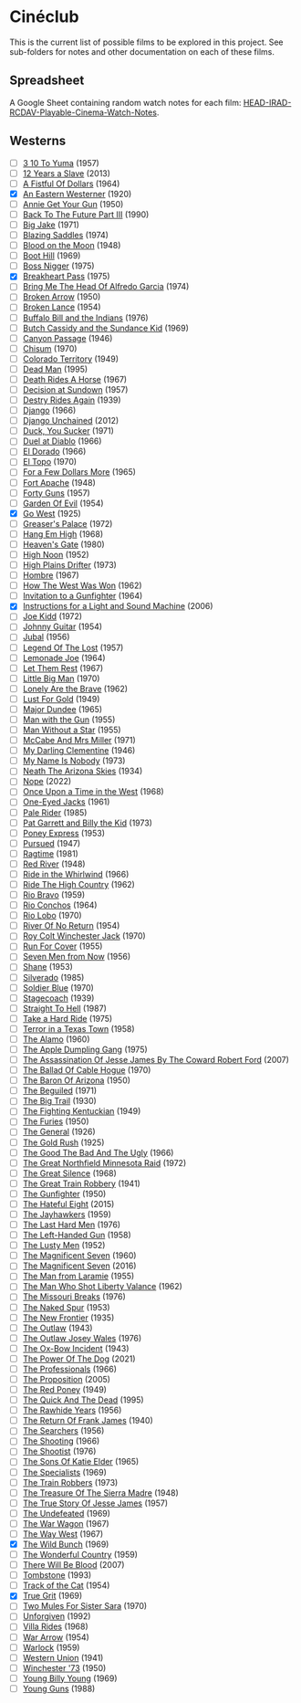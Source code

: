 # Cinéclub
This is the current list of possible films to be explored in this project. See sub-folders for notes and other documentation on each of these films.

## Spreadsheet
A Google Sheet containing random watch notes for each film: [HEAD-IRAD-RCDAV-Playable-Cinema-Watch-Notes](https://docs.google.com/spreadsheets/d/1MuC1bYNAfFrPAPa93R7w_8goGTN33EPHiK0ESyprPzQ/edit?usp=sharing).

## Westerns
- [ ] [3 10 To Yuma](https://www.themoviedb.org/movie/5176) (1957)
- [ ] [12 Years a Slave](https://www.themoviedb.org/movie/76203) (2013)
- [ ] [A Fistful Of Dollars](https://www.themoviedb.org/movie/391) (1964)
- [x] [An Eastern Westerner](https://www.themoviedb.org/movie/40575-an-eastern-westerner) (1920)
- [ ] [Annie Get Your Gun](https://www.themoviedb.org/movie/569535) (1950)
- [ ] [Back To The Future Part III](https://www.themoviedb.org/movie/196) (1990)
- [ ] [Big Jake](https://www.themoviedb.org/movie/21717) (1971)
- [ ] [Blazing Saddles](https://www.themoviedb.org/movie/11072) (1974)
- [ ] [Blood on the Moon](https://www.themoviedb.org/movie/29966) (1948)
- [ ] [Boot Hill](https://www.themoviedb.org/movie/12529) (1969)
- [ ] [Boss Nigger](https://www.themoviedb.org/movie/26905) (1975)
- [x] [Breakheart Pass](https://www.themoviedb.org/movie/8043) (1975)
- [ ] [Bring Me The Head Of Alfredo Garcia](https://www.themoviedb.org/movie/11942) (1974)
- [ ] [Broken Arrow](https://www.themoviedb.org/movie/9208) (1950)
- [ ] [Broken Lance](https://www.themoviedb.org/movie/42328) (1954)
- [ ] [Buffalo Bill and the Indians](https://www.themoviedb.org/movie/42233) (1976)
- [ ] [Butch Cassidy and the Sundance Kid](https://www.themoviedb.org/movie/642) (1969)
- [ ] [Canyon Passage](https://www.themoviedb.org/movie/37309) (1946)
- [ ] [Chisum](https://www.themoviedb.org/movie/38765) (1970)
- [ ] [Colorado Territory](https://www.themoviedb.org/movie/28484) (1949)
- [ ] [Dead Man](https://www.themoviedb.org/movie/922) (1995)
- [ ] [Death Rides A Horse](https://www.themoviedb.org/movie/49397) (1967)
- [ ] [Decision at Sundown](https://www.themoviedb.org/movie/39557) (1957)
- [ ] [Destry Rides Again](https://www.themoviedb.org/movie/43828) (1939)
- [ ] [Django](https://www.themoviedb.org/movie/10772) (1966)
- [ ] [Django Unchained](https://www.themoviedb.org/movie/68718) (2012)
- [ ] [Duck, You Sucker](https://www.themoviedb.org/movie/336) (1971)
- [ ] [Duel at Diablo](https://www.themoviedb.org/movie/1403) (1966)
- [ ] [El Dorado](https://www.themoviedb.org/movie/6644) (1966)
- [ ] [El Topo](https://www.themoviedb.org/movie/13041) (1970)
- [ ] [For a Few Dollars More](https://www.themoviedb.org/movie/938) (1965)
- [ ] [Fort Apache](https://www.themoviedb.org/movie/37347) (1948)
- [ ] [Forty Guns](https://www.themoviedb.org/movie/14837) (1957)
- [ ] [Garden Of Evil](https://www.themoviedb.org/movie/36191) (1954)
- [x] [Go West](https://www.themoviedb.org/movie/22575) (1925)
- [ ] [Greaser's Palace](https://www.themoviedb.org/movie/90715) (1972)
- [ ] [Hang Em High](https://www.themoviedb.org/movie/4929) (1968)
- [ ] [Heaven's Gate](https://www.themoviedb.org/movie/10935) (1980)
- [ ] [High Noon](https://www.themoviedb.org/movie/288) (1952)
- [ ] [High Plains Drifter](https://www.themoviedb.org/movie/11901) (1973)
- [ ] [Hombre](https://www.themoviedb.org/movie/27945) (1967)
- [ ] [How The West Was Won](https://www.themoviedb.org/movie/11897) (1962)
- [ ] [Invitation to a Gunfighter](https://www.themoviedb.org/movie/55150) (1964)
- [x] [Instructions for a Light and Sound Machine](https://www.themoviedb.org/movie/172673) (2006)
- [ ] [Joe Kidd](https://www.themoviedb.org/movie/14881) (1972)
- [ ] [Johnny Guitar](https://www.themoviedb.org/movie/26596) (1954)
- [ ] [Jubal](https://www.themoviedb.org/movie/43260) (1956)
- [ ] [Legend Of The Lost](https://www.themoviedb.org/movie/25848) (1957)
- [ ] [Lemonade Joe](https://www.themoviedb.org/movie/20629) (1964)
- [ ] [Let Them Rest](https://www.themoviedb.org/movie/122787) (1967)
- [ ] [Little Big Man](https://www.themoviedb.org/movie/11040) (1970)
- [ ] [Lonely Are the Brave](https://www.themoviedb.org/movie/43002) (1962)
- [ ] [Lust For Gold](https://www.themoviedb.org/movie/94139) (1949)
- [ ] [Major Dundee](https://www.themoviedb.org/movie/29715) (1965)
- [ ] [Man with the Gun](https://www.themoviedb.org/movie/682) (1955)
- [ ] [Man Without a Star](https://www.themoviedb.org/movie/43319) (1955)
- [ ] [McCabe And Mrs Miller](https://www.themoviedb.org/movie/29005) (1971)
- [ ] [My Darling Clementine](https://www.themoviedb.org/movie/3088) (1946)
- [ ] [My Name Is Nobody](https://www.themoviedb.org/movie/9474) (1973)
- [ ] [Neath The Arizona Skies](https://www.themoviedb.org/movie/53830) (1934)
- [ ] [Nope](https://www.themoviedb.org/movie/762504) (2022)
- [ ] [Once Upon a Time in the West](https://www.themoviedb.org/movie/335) (1968)
- [ ] [One-Eyed Jacks](https://www.themoviedb.org/movie/18647) (1961)
- [ ] [Pale Rider](https://www.themoviedb.org/movie/8879) (1985)
- [ ] [Pat Garrett and Billy the Kid](https://www.themoviedb.org/movie/11577) (1973)
- [ ] [Poney Express](https://www.themoviedb.org/movie/43351) (1953)
- [ ] [Pursued](https://www.themoviedb.org/movie/26761) (1947)
- [ ] [Ragtime](https://www.themoviedb.org/movie/25566) (1981)
- [ ] [Red River](https://www.themoviedb.org/movie/3089) (1948)
- [ ] [Ride in the Whirlwind](https://www.themoviedb.org/movie/60555) (1966)
- [ ] [Ride The High Country](https://www.themoviedb.org/movie/36206) (1962)
- [ ] [Rio Bravo](https://www.themoviedb.org/movie/835767) (1959)
- [ ] [Rio Conchos](https://www.themoviedb.org/movie/32560) (1964)
- [ ] [Rio Lobo](https://www.themoviedb.org/movie/26593) (1970)
- [ ] [River Of No Return](https://www.themoviedb.org/movie/1936) (1954)
- [ ] [Roy Colt Winchester Jack](https://www.themoviedb.org/movie/92788) (1970)
- [ ] [Run For Cover](https://www.themoviedb.org/movie/85639) (1955)
- [ ] [Seven Men from Now](https://www.themoviedb.org/movie/26502) (1956)
- [ ] [Shane](https://www.themoviedb.org/movie/3110) (1953)
- [ ] [Silverado](https://www.themoviedb.org/movie/11509) (1985)
- [ ] [Soldier Blue](https://www.themoviedb.org/movie/14384) (1970)
- [ ] [Stagecoach](https://www.themoviedb.org/movie/995) (1939)
- [ ] [Straight To Hell](https://www.themoviedb.org/movie/9698) (1987)
- [ ] [Take a Hard Ride](https://www.themoviedb.org/movie/44697) (1975)
- [ ] [Terror in a Texas Town](https://www.themoviedb.org/movie/46681) (1958)
- [ ] [The Alamo](https://www.themoviedb.org/movie/11209) (1960)
- [ ] [The Apple Dumpling Gang](https://www.themoviedb.org/movie/18660) (1975)
- [ ] [The Assassination Of Jesse James By The Coward Robert Ford](https://www.themoviedb.org/movie/4512) (2007)
- [ ] [The Ballad Of Cable Hogue](https://www.themoviedb.org/movie/23330) (1970)
- [ ] [The Baron Of Arizona](https://www.themoviedb.org/movie/37329) (1950)
- [ ] [The Beguiled](https://www.themoviedb.org/movie/399019) (1971)
- [ ] [The Big Trail](https://www.themoviedb.org/movie/42640) (1930)
- [ ] [The Fighting Kentuckian](https://www.themoviedb.org/movie/15266) (1949)
- [ ] [The Furies](https://www.themoviedb.org/movie/528091) (1950)
- [ ] [The General](https://www.themoviedb.org/movie/961) (1926)
- [ ] [The Gold Rush](https://www.themoviedb.org/movie/962) (1925)
- [ ] [The Good The Bad And The Ugly](https://www.themoviedb.org/movie/429) (1966)
- [ ] [The Great Northfield Minnesota Raid](https://www.themoviedb.org/movie/27349) (1972)
- [ ] [The Great Silence](https://www.themoviedb.org/movie/9028) (1968)
- [ ] [The Great Train Robbery](https://www.themoviedb.org/movie/5698) (1941)
- [ ] [The Gunfighter](https://www.themoviedb.org/movie/17409) (1950)
- [ ] [The Hateful Eight](https://www.themoviedb.org/movie/273248) (2015)
- [ ] [The Jayhawkers](https://www.themoviedb.org/movie/6587) (1959)
- [ ] [The Last Hard Men](https://www.themoviedb.org/movie/38450) (1976)
- [ ] [The Left-Handed Gun](https://www.themoviedb.org/movie/42402) (1958)
- [ ] [The Lusty Men](https://www.themoviedb.org/movie/43370) (1952)
- [ ] [The Magnificent Seven](https://www.themoviedb.org/movie/966) (1960)
- [ ] [The Magnificent Seven](https://www.themoviedb.org/movie/333484) (2016)
- [ ] [The Man from Laramie](https://www.themoviedb.org/movie/18264) (1955)
- [ ] [The Man Who Shot Liberty Valance](https://www.themoviedb.org/movie/11697) (1962)
- [ ] [The Missouri Breaks](https://www.themoviedb.org/movie/42252) (1976)
- [ ] [The Naked Spur](https://www.themoviedb.org/movie/20442) (1953)
- [ ] [The New Frontier](https://www.themoviedb.org/movie/791115) (1935)
- [ ] [The Outlaw](https://www.themoviedb.org/movie/22613) (1943)
- [ ] [The Outlaw Josey Wales](https://www.themoviedb.org/movie/10747) (1976)
- [ ] [The Ox-Bow Incident](https://www.themoviedb.org/movie/980) (1943)
- [ ] [The Power Of The Dog](https://www.themoviedb.org/movie/600583) (2021)
- [ ] [The Professionals](https://www.themoviedb.org/movie/22383) (1966)
- [ ] [The Proposition](https://www.themoviedb.org/movie/16608) (2005)
- [ ] [The Red Poney](https://www.themoviedb.org/movie/23395) (1949)
- [ ] [The Quick And The Dead](https://www.themoviedb.org/movie/12106) (1995)
- [ ] [The Rawhide Years](https://www.themoviedb.org/movie/140849) (1956)
- [ ] [The Return Of Frank James](https://www.themoviedb.org/movie/43821) (1940)
- [ ] [The Searchers](https://www.themoviedb.org/movie/3114) (1956)
- [ ] [The Shooting](https://www.themoviedb.org/movie/42701) (1966)
- [ ] [The Shootist](https://www.themoviedb.org/movie/12584) (1976)
- [ ] [The Sons Of Katie Elder](https://www.themoviedb.org/movie/16211) (1965)
- [ ] [The Specialists](https://www.themoviedb.org/movie/1013042) (1969)
- [ ] [The Train Robbers](https://www.themoviedb.org/movie/40682) (1973)
- [ ] [The Treasure Of The Sierra Madre](https://www.themoviedb.org/movie/3090) (1948)
- [ ] [The True Story Of Jesse James](https://www.themoviedb.org/movie/83354) (1957)
- [ ] [The Undefeated](https://www.themoviedb.org/movie/18972) (1969)
- [ ] [The War Wagon](https://www.themoviedb.org/movie/27277) (1967)
- [ ] [The Way West](https://www.themoviedb.org/movie/42703) (1967)
- [x] [The Wild Bunch](https://www.themoviedb.org/movie/576) (1969)
- [ ] [The Wonderful Country](https://www.themoviedb.org/movie/6610) (1959)
- [ ] [There Will Be Blood](https://www.themoviedb.org/movie/7345) (2007)
- [ ] [Tombstone](https://www.themoviedb.org/movie/11969) (1993)
- [ ] [Track of the Cat](https://www.themoviedb.org/movie/86608) (1954)
- [x] [True Grit](https://www.themoviedb.org/movie/44264) (1969)
- [ ] [Two Mules For Sister Sara](https://www.themoviedb.org/movie/11916) (1970)
- [ ] [Unforgiven](https://www.themoviedb.org/movie/33) (1992)
- [ ] [Villa Rides](https://www.themoviedb.org/movie/48564) (1968)
- [ ] [War Arrow](https://www.themoviedb.org/movie/79224) (1954)
- [ ] [Warlock](https://www.themoviedb.org/movie/11342) (1959)
- [ ] [Western Union](https://www.themoviedb.org/movie/43804) (1941)
- [ ] [Winchester '73](https://www.themoviedb.org/movie/14551) (1950)
- [ ] [Young Billy Young](https://www.themoviedb.org/movie/39295) (1969)
- [ ] [Young Guns](https://www.themoviedb.org/movie/11967) (1988)